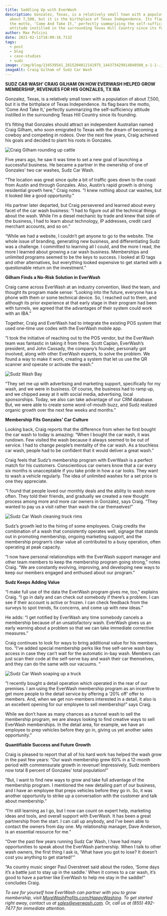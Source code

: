 ```yaml
---
title: Saddling Up with EverWash
description: Gonzalez, Texas, is a relatively small town with a population of
  about 7,500, but it is the birthplace of Texas Independence. Its flag bears
  the motto, ‘Come And Take It,’ perfectly summarizing the self-sufficiency
  attitude instilled in the surrounding Texas Hill Country since its founding.
author: Max Pulcini
date: 2021-02-11T18:09:16.713Z
tags:
  - post
  - blog
  - case-studies
  - sudz
image: /img/blog/134539541_2815204012141975_144373429814840508_o-1-1-.jpeg
imageAlt: Craig Gilham of Sudz Car Wash
---
```

**SUDZ CAR WASH’ CRAIG GILHAM ON HOW EVERWASH HELPED GROW MEMBERSHIP, REVENUES FOR HIS GONZALES, TX IBA** 

Gonzalez, Texas, is a relatively small town with a population of about 7,500, but it is the birthplace of Texas Independence. Its flag bears the motto, ‘Come And Take It,’ perfectly summarizing the self-sufficiency attitude instilled in the surrounding Texas Hill Country since its founding.

It’s fitting that Gonzales should attract an independent Australian named Craig Gilham, who soon emigrated to Texas with the dream of becoming a cowboy and competing in rodeos. Over the next few years, Craig achieved his goals and decided to plant his roots in Gonzales. 

![Craig Gilham rounding up cattle](/img/blog/13584888_908259585986588_282089479876467005_o-1.jpeg "Craig Gilham rounding up cattle")

Five years ago, he saw it was time to set a new goal of launching a successful business. He became a partner in the ownership of one of Gonzales’ two car washes, Sudz Car Wash. 

“The location was great since quite a bit of traffic goes down to the coast from Austin and through Gonzales. Also, Austin’s rapid growth is driving residential growth here,” Craig notes. “I knew nothing about car washes, but it looked like a good opportunity.”

His partner later departed, but Craig persevered and learned about every facet of the car wash business: “I had to figure out all the technical things about the wash. While I’m a diesel mechanic by trade and knew that side of the business, I had to learn about technology, IP addresses, credit card merchant accounts, and so on.”

“While we had a website, I couldn’t get anyone to go to the website. The whole issue of branding, generating new business, and differentiating Sudz was a challenge. I committed to learning all I could, and the more I read, the more I learned about growing a car wash business. Memberships and unlimited programs seemed to be the keys to success. I looked at ID tags and other alternatives, but everything looked expensive to get started with a questionable return on the investment.”

**Gilham Finds a No-Risk Solution in EverWash**

Craig came across EverWash at an industry convention, liked the team, and thought its program made sense: “Looking into the future, everyone has a phone with them or some technical device. So, I reached out to them, and although its prior experience at that early stage in their program had been with tunnels, we agreed that the advantages of their system could work with an IBA.”

Together, Craig and EverWash had to integrate the existing POS system that used one-time use codes with the EverWash mobile app. 

“I took the initiative of reaching out to the POS vendor, but the EverWash team was fantastic in taking it from there. Scott Caplan, EverWash’s president, and John Cassady, the company’s founder, personally got involved, along with other EverWash experts, to solve the problem. We found a way to make it work, creating a system that let us use the QR scanner and operate or activate the wash.”

![Sudz Wash Bay](/img/blog/143566213_2838078839854492_1882823017764320179_o-2.jpeg "Sudz Wash Bay")

“They set me up with advertising and marketing support, specifically for my wash, and we were in business. Of course, the business had to ramp up, and we chipped away at it with social media, advertising, local sponsorships. Today, we also can take advantage of our CRM database. But, we were able to create some word-of-mouth buzz, and Sudz realized organic growth over the next few weeks and months.” 

**Membership Fits Gonzales’ Car Culture**

Looking back, Craig reports that the difference from when he first bought the car wash to today is amazing: “When I bought the car wash, it was rundown. Few visited the wash because it always seemed to be out of service. I had to change people’s mentality of the car wash. As a touchless car wash, people had to be confident that it would deliver a great wash.”

Craig feels that Sudz’s membership program with EverWash is a perfect match for his customers. Conscientious car owners know that a car every six months is unacceptable if you take pride in how a car looks. They want to wash a vehicle regularly. The idea of unlimited washes for a set price is one they appreciate. 

“I found that people loved our monthly deals and the ability to wash more often. They told their friends, and gradually we created a new thought process among more and more car owners in Gonzalez, says Craig. “They wanted to pay us a visit rather than wash the car themselves!” 

![Sudz Car Wash cleaning truck rims](/img/blog/144598642_2837946306534412_8130403024810974489_o-1.jpeg "Sudz Car Wash cleaning truck rims")

Sudz’s growth led to the hiring of some employees. Craig credits the combination of a wash that consistently operates well, signage that stands out in promoting membership, ongoing marketing support, and the membership program’s clear value all contributed to a busy operation, often operating at peak capacity.  

“I now have personal relationships with the EverWash support manager and other team members to keep the membership program going strong,” notes Craig. “We are constantly evolving, improving, and developing new ways to keep our members engaged and enthused about our program.” 

**Sudz Keeps Adding Value**

“I make full use of the data the EverWash program gives me, too,” explains Craig. “I go in daily and can check out somebody if there’s a problem. I can see if their account is active or frozen. I can check feedback from the surveys to spot trends, fix concerns, and come up with new ideas.”

He adds: “I get notified by EverWash any time somebody cancels a membership because of an unsatisfactory wash. EverWash gives us an early warning about a problem so that we can take immediate corrective measures.”

Craig continues to look for ways to bring additional value for his members, too. “I’ve added special membership perks like free self-serve wash bay access in case they can’t wait for the automatic in-bay wash. Members can just scan their code at the self-serve bay and wash their car themselves, and they can do the same with our vacuums. “

![Sudz Car Wash soaping up a truck](/img/blog/143883337_2835168220145554_2471011893006887507_o-1.jpeg "Sudz Car Wash soaping up a truck")

“I recently bought a detail operation which operated in the rear of our premises. I am using the EverWash membership program as an incentive to get more people to the detail service by offering a ‘20% off’ offer to members. And, when we get non-members interested in a detail, it also is an excellent opening for our employee to sell membership!” says Craig.

While we don’t have as many chances as a tunnel wash to sell the membership program, we are always looking to find creative ways to sell EverWash memberships. In the detail area, for example, we have an employee to prep vehicles before they go in, giving us yet another sales opportunity.”

**Quantifiable Success and Future Growth**

Craig is pleased to report that all of his hard work has helped the wash grow in the past few years: “Our wash membership grew 60% in a 12-month period with commensurate growth in revenue! Impressively, Sudz members now total 8 percent of Gonzales’ total population!” 

“But, I want to find new ways to grow and take full advantage of the membership program. I mentioned the new detailing part of our business, and I have an employee that preps vehicles before they go in. So, it was another opportunity to strike up a conversation with the customer and talk about membership.” 

“I’m still learning as I go, but I now can count on expert help, marketing ideas and tools, and overall support with EverWash. It has been a great partnership from the start. I can call up anybody, and I’ve been able to contact the owners from day one. My relationship manager, Dave Anderson, is an essential resource for me.”



“Over the past few years running Sudz Car Wash, I have had many opportunities to speak about the EverWash partnership. When I talk to other wash owners, the first thing I ask is, ‘What have you got to lose? It doesn’t cost you anything to get started!'”

“As country music singer Paul Overstreet said about the rodeo, ‘Some days it’s a battle just to stay up in the saddle.’ When it comes to a car wash, it’s good to have a partner like EverWash to help me stay in the saddle!” concludes Craig.

*To see for yourself how EverWash can partner with you to grow membership, visit [MoreWashProfits.com/HappyWashing](http://morewashprofits.com/happywashing). To get started right away, contact us at sales@everwash.com. Or, call us at (855) 492-7477 for immediate attention.*